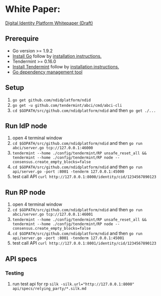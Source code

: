 # White Paper:
[Digital Identity Platform Whitepaper (Draft)](https://docs.google.com/document/d/1SKydNM-Nyox62m3vuvYgFYCr8ABVQV8RhjwiMjdCpQ8/edit)

## Prerequire
- Go version >= 1.9.2
- [Install Go](https://golang.org/dl/) follow by [installation instructions.](https://golang.org/doc/install)
- Tendermint >= 0.16.0
- [Install Tendermint](http://tendermint.readthedocs.io/projects/tools/en/master/index.html) follow by [installation instructions.](http://tendermint.readthedocs.io/projects/tools/en/master/install.html)
- [Go dependency management tool](https://github.com/golang/dep)

## Setup
1. `go get github.com/ndidplatform/ndid`
1. `go get -u github.com/tendermint/abci/cmd/abci-cli`
1. `cd $GOPATH/src/github.com/ndidplatform/ndid` and then `go get ./...`

## Run IdP node
1. open 4 terminal window
1. `cd $GOPATH/src/github.com/ndidplatform/ndid` and then `go run abci/server.go tcp://127.0.0.1:46000`
1. `tendermint --home ./config/tendermint/RP unsafe_reset_all && tendermint --home ./config/tendermint/RP node --consensus.create_empty_blocks=false`
1. `cd $GOPATH/src/github.com/ndidplatform/ndid` and then `go run api/server.go -port :8001 -tenderm 127.0.0.1:45000`
1. test call API `curl http://127.0.0.1:8000/identity/cid/1234567890123`

## Run RP node
1. open 4 terminal window
1. `cd $GOPATH/src/github.com/ndidplatform/ndid` and then `go run abci/server.go tcp://127.0.0.1:46001`
1. `tendermint --home ./config/tendermint/RP unsafe_reset_all && tendermint --home ./config/tendermint/RP node --consensus.create_empty_blocks=false`
1. `cd $GOPATH/src/github.com/ndidplatform/ndid` and then `go run api/server.go -port :8001 -tenderm 127.0.0.1:45001`
1. test call API `curl http://127.0.0.1:8001/identity/cid/1234567890123`

## API specs
### Testing
1. run test api for rp `silk -silk.url="http://127.0.0.1:8000" api/specs/relying_party/*.silk.md`
